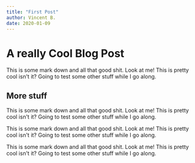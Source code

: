 ```yaml
---
title: "First Post"
author: Vincent B.
date: 2020-01-09
---
```


# A really Cool Blog Post

This is some mark down and all that good shit. Look at me! This is pretty cool isn't it? Going to test some other stuff while I go along.

## More stuff

This is some mark down and all that good shit. Look at me! This is pretty cool isn't it? Going to test some other stuff while I go along.

This is some mark down and all that good shit. Look at me! This is pretty cool isn't it? Going to test some other stuff while I go along.

This is some mark down and all that good shit. Look at me! This is pretty cool isn't it? Going to test some other stuff while I go along.
